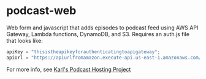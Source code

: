 # podcast-web
Web form and javascript that adds episodes to podcast feed using AWS API Gateway, Lambda functions, DynamoDB, and S3.
Requires an auth.js file that looks like:

```javascript
apiKey = "thisistheapikeyforauthenticatingtoapigateway";
apiUrl = "https://apiurlfromamazon.execute-api.us-east-1.amazonaws.com/prod/add-episode";
```

For more info, see [Karl's Podcast Hosting Project](https://karl.kranich.org/2020/09/25/serverless-podcast/)
